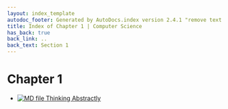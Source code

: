 ```yaml
---
layout: index_template
autodoc_footer: Generated by AutoDocs.index version 2.4.1 "remove text backlinks in index files" ⓒ Starwort, 2020
title: Index of Chapter 1 | Computer Science
has_back: true
back_link: ..
back_text: Section 1
---
```


# **Chapter 1**

- [![MD file](https://img.icons8.com/windows/512/03dac6/regular-document.png) Thinking Abstractly](./thinking_abstractly.html)
